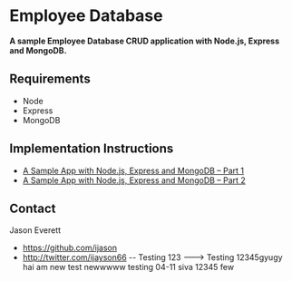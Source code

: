 Employee Database
=====================

**A sample Employee Database CRUD application with Node.js, Express and MongoDB.**

## Requirements

* Node
* Express
* MongoDB

## Implementation Instructions

* [A Sample App with Node.js, Express and MongoDB – Part 1](http://blog.ijasoneverett.com/2013/03/a-sample-app-with-node-js-express-and-mongodb-part-1/)
* [A Sample App with Node.js, Express and MongoDB – Part 2](http://blog.ijasoneverett.com/2013/04/a-sample-app-with-node-js-express-and-mongodb-part-2/)

## Contact

Jason Everett

- https://github.com/ijason
- http://twitter.com/ijayson66
-- Testing 123
---> Testing 12345gyugy
hai am new test
newwwww
testing 04-11
siva 12345
few
